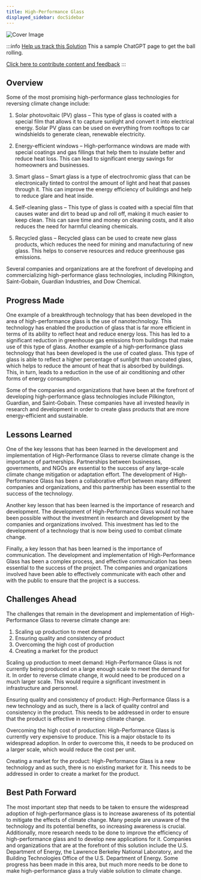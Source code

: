 ```yaml
---
title: High-Performance Glass
displayed_sidebar: docSidebar
---
```


![Cover Image](../static/img/high-performance-glass.png)

:::info [Help us track this Solution](contribute)
This a sample ChatGPT page to get the ball rolling.

[Click here to contribute content and feedback](contribute)
:::

## Overview

Some of the most promising high-performance glass technologies for reversing climate change include:

1. Solar photovoltaic (PV) glass – This type of glass is coated with a special film that allows it to capture sunlight and convert it into electrical energy. Solar PV glass can be used on everything from rooftops to car windshields to generate clean, renewable electricity.

2. Energy-efficient windows – High-performance windows are made with special coatings and gas fillings that help them to insulate better and reduce heat loss. This can lead to significant energy savings for homeowners and businesses.

3. Smart glass – Smart glass is a type of electrochromic glass that can be electronically tinted to control the amount of light and heat that passes through it. This can improve the energy efficiency of buildings and help to reduce glare and heat inside.

4. Self-cleaning glass – This type of glass is coated with a special film that causes water and dirt to bead up and roll off, making it much easier to keep clean. This can save time and money on cleaning costs, and it also reduces the need for harmful cleaning chemicals.

5. Recycled glass – Recycled glass can be used to create new glass products, which reduces the need for mining and manufacturing of new glass. This helps to conserve resources and reduce greenhouse gas emissions.

Several companies and organizations are at the forefront of developing and commercializing high-performance glass technologies, including Pilkington, Saint-Gobain, Guardian Industries, and Dow Chemical.

## Progress Made

One example of a breakthrough technology that has been developed in the area of high-performance glass is the use of nanotechnology. This technology has enabled the production of glass that is far more efficient in terms of its ability to reflect heat and reduce energy loss. This has led to a significant reduction in greenhouse gas emissions from buildings that make use of this type of glass. Another example of a high-performance glass technology that has been developed is the use of coated glass. This type of glass is able to reflect a higher percentage of sunlight than uncoated glass, which helps to reduce the amount of heat that is absorbed by buildings. This, in turn, leads to a reduction in the use of air conditioning and other forms of energy consumption.

Some of the companies and organizations that have been at the forefront of developing high-performance glass technologies include Pilkington, Guardian, and Saint-Gobain. These companies have all invested heavily in research and development in order to create glass products that are more energy-efficient and sustainable.

## Lessons Learned

One of the key lessons that has been learned in the development and implementation of High-Performance Glass to reverse climate change is the importance of partnerships. Partnerships between businesses, governments, and NGOs are essential to the success of any large-scale climate change mitigation or adaptation effort. The development of High-Performance Glass has been a collaborative effort between many different companies and organizations, and this partnership has been essential to the success of the technology.

Another key lesson that has been learned is the importance of research and development. The development of High-Performance Glass would not have been possible without the investment in research and development by the companies and organizations involved. This investment has led to the development of a technology that is now being used to combat climate change.

Finally, a key lesson that has been learned is the importance of communication. The development and implementation of High-Performance Glass has been a complex process, and effective communication has been essential to the success of the project. The companies and organizations involved have been able to effectively communicate with each other and with the public to ensure that the project is a success.

## Challenges Ahead

The challenges that remain in the development and implementation of High-Performance Glass to reverse climate change are:
1. Scaling up production to meet demand
2. Ensuring quality and consistency of product
3. Overcoming the high cost of production
4. Creating a market for the product

Scaling up production to meet demand:
High-Performance Glass is not currently being produced on a large enough scale to meet the demand for it. In order to reverse climate change, it would need to be produced on a much larger scale. This would require a significant investment in infrastructure and personnel.

Ensuring quality and consistency of product:
High-Performance Glass is a new technology and as such, there is a lack of quality control and consistency in the product. This needs to be addressed in order to ensure that the product is effective in reversing climate change.

Overcoming the high cost of production:
High-Performance Glass is currently very expensive to produce. This is a major obstacle to its widespread adoption. In order to overcome this, it needs to be produced on a larger scale, which would reduce the cost per unit.

Creating a market for the product:
High-Performance Glass is a new technology and as such, there is no existing market for it. This needs to be addressed in order to create a market for the product.

## Best Path Forward

The most important step that needs to be taken to ensure the widespread adoption of high-performance glass is to increase awareness of its potential to mitigate the effects of climate change. Many people are unaware of the technology and its potential benefits, so increasing awareness is crucial. Additionally, more research needs to be done to improve the efficiency of high-performance glass and to develop new applications for it. Companies and organizations that are at the forefront of this solution include the U.S. Department of Energy, the Lawrence Berkeley National Laboratory, and the Building Technologies Office of the U.S. Department of Energy. Some progress has been made in this area, but much more needs to be done to make high-performance glass a truly viable solution to climate change.
